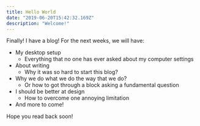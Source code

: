 ```yaml
---
title: Hello World
date: "2019-06-20T15:42:32.169Z"
description: "Welcome!"
---
```


Finally! I have a blog! For the next weeks, we will have:

- My desktop setup
  - Everything that no one has ever asked about my computer settings
- About writing
  - Why it was so hard to start this blog?
- Why we do what we do the way that we do?
  - Or how to got through a block asking a fundamental question
- I should be better at design
  - How to overcome one annoying limitation
- And more to come!

Hope you read back soon!
